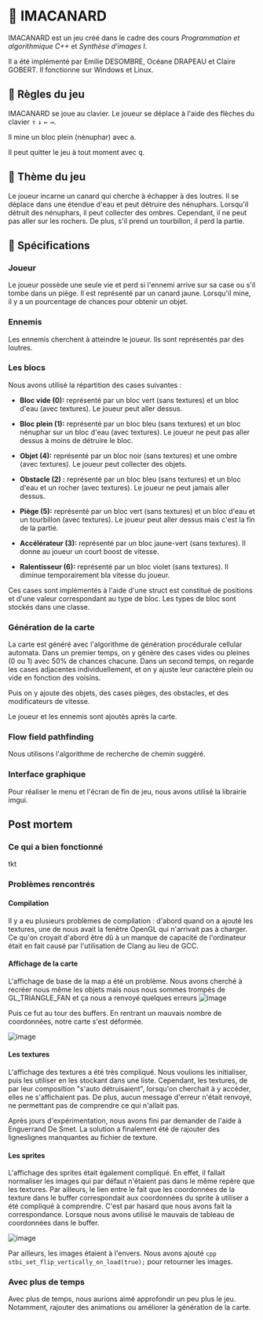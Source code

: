 # 🦆 IMACANARD

IMACANARD est un jeu créé dans le cadre des cours *Programmation et algorithmique C++* et *Synthèse d'images I*.

Il a été implémenté par Emilie DESOMBRE, Océane DRAPEAU et Claire GOBERT. Il fonctionne sur Windows et Linux.

## 🎲 Règles du jeu 

IMACANARD se joue au clavier. Le joueur se déplace à l'aide des flèches du clavier <kbd>↑</kbd> <kbd>↓</kbd> <kbd>←</kbd> <kbd>→</kbd>.

Il mine un bloc plein (nénuphar) avec <kbd>a</kbd>.

Il peut quitter le jeu à tout moment avec <kbd>q</kbd>.

## 🎨 Thème du jeu

Le joueur incarne un canard qui cherche à échapper à des loutres. Il se déplace dans une étendue d'eau et peut détruire des nénuphars. Lorsqu'il détruit des nénuphars, il peut collecter des ombres. Cependant, il ne peut pas aller sur les rochers. De plus, s'il prend un tourbillon, il perd la partie.

## 🧐 Spécifications

### Joueur
Le joueur possède une seule vie et perd si l'ennemi arrive sur sa case ou s'il tombe dans un piège. Il est représenté par un canard jaune. Lorsqu'il mine, il y a un pourcentage de chances pour obtenir un objet.

### Ennemis
Les ennemis cherchent à atteindre le joueur. Ils sont représentés par des loutres.

### Les blocs
Nous avons utilisé la répartition des cases suivantes : 
- **Bloc vide (0):** représenté par un bloc vert (sans textures) et un bloc d'eau (avec textures). Le joueur peut aller dessus.

- **Bloc plein (1):** représenté par un bloc bleu (sans textures) et un bloc nénuphar sur un bloc d'eau (avec textures). Le joueur ne peut pas aller dessus à moins de détruire le bloc.

- **Objet (4):** représenté par un bloc noir (sans textures) et une ombre (avec textures). Le joueur peut collecter des objets.

- **Obstacle (2) :** représenté par un bloc bleu (sans textures) et un bloc d'eau et un rocher (avec textures). Le joueur ne peut jamais aller dessus.

- **Piège (5):** représenté par un bloc vert (sans textures) et un bloc d'eau et un tourbillon (avec textures). Le joueur peut aller dessus mais c'est la fin de la partie.

- **Accélérateur (3):** représenté par un bloc jaune-vert (sans textures). Il donne au joueur un court boost de vitesse.

- **Ralentisseur (6):** représenté par un bloc violet (sans textures). Il diminue temporairement bla vitesse du joueur.

Ces cases sont implémentés à l'aide d'une struct est constitué de positions et d'une valeur correspondant au type de bloc. Les types de bloc sont stockés dans une classe. 

### Génération de la carte
La carte est généré avec l'algorithme de génération procédurale cellular automata. Dans un premier temps, on y génère des cases vides ou pleines (0 ou 1) avec 50% de chances chacune. Dans un second temps, on regarde les cases adjacentes individuellement, et on y ajuste leur caractère plein ou vide en fonction des voisins.

Puis on y ajoute des objets, des cases pièges, des obstacles, et des modificateurs de vitesse.

Le joueur et les ennemis sont ajoutés après la carte.

### Flow field pathfinding
Nous utilisons l'algorithme de recherche de chemin suggéré. 

### Interface graphique
Pour réaliser le menu et l'écran de fin de jeu, nous avons utilisé la librairie imgui.


## Post mortem

### Ce qui a bien fonctionné

tkt

### Problèmes rencontrés


#### Compilation

Il y a eu plusieurs problèmes de compilation : d'abord quand on a ajouté les textures, une de nous avait la fenêtre OpenGL qui n'arrivait pas à charger. Ce qu'on croyait d'abord être dû à un manque de capacité de l'ordinateur était en fait causé par l'utilisation de Clang au lieu de GCC.

#### Affichage de la carte
L'affichage de base de la map a été un problème. Nous avons cherché à recréer nous même les objets mais nous nous sommes trompés de GL_TRIANGLE_FAN et ça nous a renvoyé quelques erreurs ![image](./doc/screenshots/screendisplay.png)

Puis ce fut au tour des buffers. En rentrant un mauvais nombre de coordonnées, notre carte s'est déformée.

![image](/doc/screenshots/screendisplay2.png)

#### Les textures
L'affichage des textures a été très compliqué. Nous voulions les initialiser, puis les utiliser en les stockant dans une liste. Cependant, les textures, de par leur composition "s'auto détruisaient", lorsqu'on cherchait à y accéder, elles ne s'affichaient pas. De plus, aucun message d'erreur n'était renvoyé, ne permettant pas de comprendre ce qui n'allait pas.

Après jours d'expérimentation, nous avons fini par demander de l'aide à Enguerrand De Smet. La solution a finalement été de rajouter des ligneslignes manquantes au fichier de texture. 

#### Les sprites

L'affichage des sprites était également compliqué. En effet, il fallait normaliser les images qui par défaut n'étaient pas dans le même repère que les textures. Par ailleurs, le lien entre le fait que les coordonnées de la texture dans le buffer correspondait aux coordonnées du sprite à utiliser a été compliqué à comprendre. C'est par hasard que nous avons fait la correspondance. Lorsque nous avons utilisé le mauvais de tableau de coordonnées dans le buffer.

![image](/doc/screenshots/screendisplay6.png)

Par ailleurs, les images étaient à l'envers. Nous avons ajouté ```cpp stbi_set_flip_vertically_on_load(true);```
pour retourner les images.

### Avec plus de temps

Avec plus de temps, nous aurions aimé approfondir un peu plus le jeu. Notamment, rajouter des animations ou améliorer la génération de la carte.

<!-- Ajoutez enfin une partie "Post mortem" pour analyser le travail fourni, qu'est ce qui a bien fonctionné, quels ont été les problèmes rencontrés, comment vous les avez surmontés, auriez-vous fait différemment ? Avec plus de temps, qu'est ce que vous pourriez ajouter ? -->


<!-- pour mettre des captures d'écran : créer dossier screenshots puis ![image](./screenshots/pouet.png)-->
 
<!-- Éventuellement, si vous souhaitez mettre en avant un bout de code pour sa performance ou parce qu’il s’agit d’une idée intéressante, vous pouvez l'intégrer dans le rapport (mais rester succinct). -->
